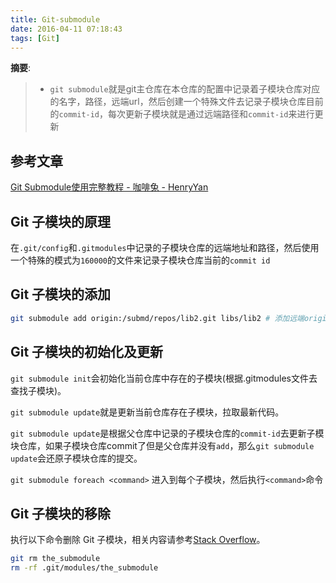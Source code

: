 ```yaml
---
title: Git-submodule
date: 2016-04-11 07:18:43
tags: [Git]
---
```


__摘要__:

> + `git submodule`就是git主仓库在本仓库的配置中记录着子模块仓库对应的名字，路径，远端url，然后创建一个特殊文件去记录子模块仓库目前的`commit-id`，每次更新子模块就是通过远端路径和`commit-id`来进行更新

<!--more-->
## 参考文章
[Git Submodule使用完整教程 - 咖啡兔 - HenryYan](http://www.kafeitu.me/git/2012/03/27/git-submodule.html)

## Git 子模块的原理

在`.git/config`和`.gitmodules`中记录的子模块仓库的远端地址和路径，然后使用一个特殊的模式为`160000`的文件来记录子模块仓库当前的`commit id`

## Git 子模块的添加

```sh
git submodule add origin:/submd/repos/lib2.git libs/lib2 # 添加远端origin上的仓库lib2到当前仓库的libs/lib2位置
```

## Git 子模块的初始化及更新

`git submodule init`会初始化当前仓库中存在的子模块(根据.gitmodules文件去查找子模块)。

`git submodule update`就是更新当前仓库存在子模块，拉取最新代码。

`git submodule update`是根据父仓库中记录的子模块仓库的`commit-id`去更新子模块仓库，如果子模块仓库commit了但是父仓库并没有`add`，那么`git submodule update`会还原子模块仓库的提交。

`git submodule foreach <command>` 进入到每个子模块，然后执行`<command>`命令

## Git 子模块的移除

执行以下命令删除 Git 子模块，相关内容请参考[Stack Overflow](http://stackoverflow.com/questions/1260748/how-do-i-remove-a-submodule/21211232#21211232)。

```sh
git rm the_submodule
rm -rf .git/modules/the_submodule
```
